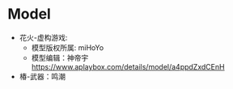 # Model

- 花火-虚构游戏:
  - 模型版权所属: miHoYo
  - 模型编辑：神帝宇 https://www.aplaybox.com/details/model/a4ppdZxdCEnH
- 椿-武器：鸣潮